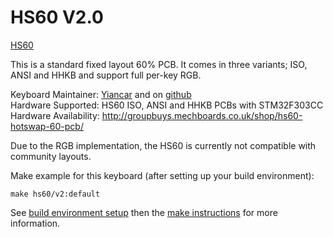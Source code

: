 HS60 V2.0
=========

[HS60](https://mechboards.co.uk/wp-content/uploads/2018/04/IMG_20180420_140353.jpg)

This is a standard fixed layout 60% PCB. It comes in three variants; ISO, ANSI and HHKB and support full per-key RGB.

Keyboard Maintainer: [Yiancar](http://yiancar-designs.com/) and on [github](https://github.com/yiancar)  
Hardware Supported: HS60 ISO, ANSI and HHKB PCBs with STM32F303CC   
Hardware Availability: http://groupbuys.mechboards.co.uk/shop/hs60-hotswap-60-pcb/   

Due to the RGB implementation, the HS60 is currently not compatible with community layouts.

Make example for this keyboard (after setting up your build environment):

    make hs60/v2:default

See [build environment setup](https://docs.qmk.fm/#/getting_started_build_tools) then the [make instructions](https://docs.qmk.fm/#/getting_started_make_guide) for more information.